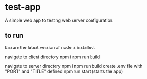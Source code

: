 # test-app
A simple web app to testing web server configuration.

## to run
Ensure the latest version of node is installed.

navigate to client directory
npm i
npm run build

navigate to server directory
npm i
npm run build
create .env file with "PORT" and "TITLE" defined
npm run start (starts the app)
